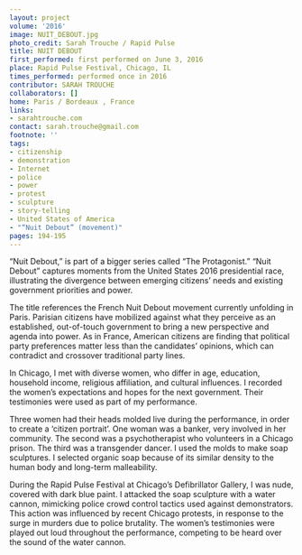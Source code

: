 ```yaml
---
layout: project
volume: '2016'
image: NUIT_DEBOUT.jpg
photo_credit: Sarah Trouche / Rapid Pulse
title: NUIT DEBOUT
first_performed: first performed on June 3, 2016
place: Rapid Pulse Festival, Chicago, IL
times_performed: performed once in 2016
contributor: SARAH TROUCHE
collaborators: []
home: Paris / Bordeaux , France
links:
- sarahtrouche.com
contact: sarah.trouche@gmail.com
footnote: ''
tags:
- citizenship
- demonstration
- Internet
- police
- power
- protest
- sculpture
- story-telling
- United States of America
- "“Nuit Debout” (movement)"
pages: 194-195
---
```


“Nuit Debout,” is part of a bigger series called “The Protagonist.” “Nuit Debout” captures moments from the United States 2016 presidential race, illustrating the divergence between emerging citizens’ needs and existing government priorities and power.

The title references the French Nuit Debout movement currently unfolding in Paris. Parisian citizens have mobilized against what they perceive as an established, out-of-touch government to bring a new perspective and agenda into power. As in France, American citizens are finding that political party preferences matter less than the candidates’ opinions, which can contradict and crossover traditional party lines.

In Chicago, I met with diverse women, who differ in age, education, household income, religious affiliation, and cultural influences. I recorded the women’s expectations and hopes for the next government. Their testimonies were used as part of my performance.

Three women had their heads molded live during the performance, in order to create a ‘citizen portrait’. One woman was a banker, very involved in her community. The second was a psychotherapist who volunteers in a Chicago prison. The third was a transgender dancer. I used the molds to make soap sculptures. I selected organic soap because of its similar density to the human body and long-term malleability.

During the Rapid Pulse Festival at Chicago’s Defibrillator Gallery, I was nude, covered with dark blue paint. I attacked the soap sculpture with a water cannon, mimicking police crowd control tactics used against demonstrators. This action was influenced by recent Chicago protests, in response to the surge in murders due to police brutality. The women’s testimonies were played out loud throughout the performance, competing to be heard over the sound of the water cannon.
